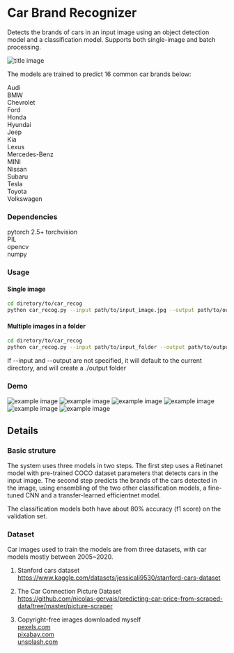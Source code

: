 # Car Brand Recognizer
Detects the brands of cars in an input image using an object detection model and a classification model. Supports both single-image and batch processing.  

![title image](/samples/example1.jpg)


The models are trained to predict 16 common car brands below:

Audi  
BMW  
Chevrolet  
Ford  
Honda  
Hyundai  
Jeep  
Kia  
Lexus  
Mercedes-Benz  
MINI  
Nissan  
Subaru  
Tesla  
Toyota  
Volkswagen  

### Dependencies
pytorch 2.5+ 
torchvision  
PIL  
opencv  
numpy  

### Usage
#### Single image
```bash
cd diretory/to/car_recog
python car_recog.py --input path/to/input_image.jpg --output path/to/output_folder
```
#### Multiple images in a folder
```bash
cd diretory/to/car_recog
python car_recog.py --input path/to/input_folder --output path/to/output_folder
```

If --input and --output are not specified, it will default to the current directory, and will create a ./output folder

### Demo
![example image](/samples/example2.jpg)
![example image](/samples/example3.jpg)
![example image](/samples/example4.jpg)
![example image](/samples/example5.jpg)
![example image](/samples/example6.jpg)
![example image](/samples/example7.jpg)

## Details
### Basic struture

The system uses three models in two steps. The first step uses a Retinanet model with pre-trained COCO dataset parameters that detects cars in the input image. The second step predicts the brands of the cars detected in the image, using ensembling of the two other classification models, a fine-tuned CNN and a transfer-learned efficientnet model. 

The classification models both have about 80% accuracy (f1 score) on the validation set. 

### Dataset
Car images used to train the models are from three datasets, with car models mostly between 2005~2020.
1. Stanford cars dataset  
https://www.kaggle.com/datasets/jessicali9530/stanford-cars-dataset

2. The Car Connection Picture Dataset  
https://github.com/nicolas-gervais/predicting-car-price-from-scraped-data/tree/master/picture-scraper

3. Copyright-free images downloaded myself  
[pexels.com  ](https://www.pexels.com/)  
[pixabay.com](https://www.pixabay.com/)  
[unsplash.com](https://unsplash.com/)  

